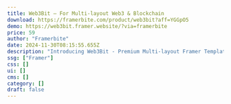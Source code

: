 ```yaml
---
title: Web3Bit — For Multi-layout Web3 & Blockchain
download: https://framerbite.com/product/web3bit?aff=YGGpO5
demo: https://web3bit.framer.website/?via=framerbite
price: 59
author: "Framerbite"
date: 2024-11-30T08:15:55.655Z
description: "Introducing Web3Bit - Premium Multi-layout Framer Template for Blockchain& Web3 Website. Web3Bit is a modern Framer template packed with 4 Homepage variations & 18 complete pages tailored for blockchain, crypto and web3 businesses."
ssg: ["Framer"]
css: []
ui: []
cms: []
category: []
draft: false
---
```


